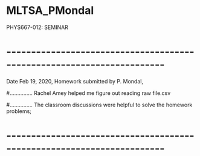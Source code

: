 # MLTSA_PMondal
PHYS667-012: SEMINAR

# ----------------------------------------------------------------------
Date Feb 19, 2020,
Homework submitted by P. Mondal,

#...............
Rachel Amey helped me figure out reading raw file.csv

#...............
The classroom discussions were helpful to solve the homework problems;
# ----------------------------------------------------------------------

